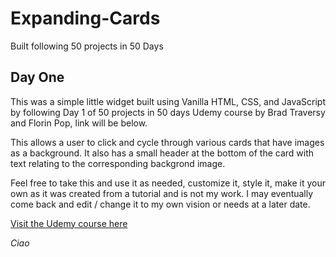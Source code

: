 # Expanding-Cards
Built following 50 projects in 50 Days

<h2>Day One</h2>

<p>This was a simple little widget built using Vanilla HTML, CSS, and JavaScript by following Day 1 of 50 projects in 50 days Udemy course by Brad Traversy and Florin Pop, link will be below.</p>

<p>This allows a user to click and cycle through various cards that have images as a background. It also has a small header at the bottom of the card with text relating to the corresponding backgrond image.</p>

<p>Feel free to take this and use it as needed, customize it, style it, make it your own as it was created from a tutorial and is not my work. I may eventually come back and edit / change it to my own vision or needs at a later date.</p>

<a href='https://www.udemy.com/course/50-projects-50-days/' target='_blank'>Visit the Udemy course here</a>

<em>Ciao</em>
